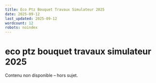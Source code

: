 ```yaml
---
title: Eco Ptz Bouquet Travaux Simulateur 2025
date: 2025-09-12
last_updated: 2025-09-12
wordcount: 12
robots: noindex
---
```


# eco ptz bouquet travaux simulateur 2025

Contenu non disponible – hors sujet.